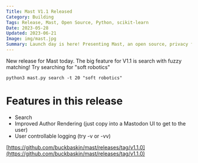 ```yaml
---
Title: Mast V1.1 Released
Category: Building
Tags: Release, Mast, Open Source, Python, scikit-learn
Date: 2023-05-28
Updated: 2023-06-21
Image: img/mast.jpg
Summary: Launch day is here! Presenting Mast, an open source, privacy first recommender and discovery tool for Mastodon
---
```


New release for Mast today. The big feature for V1.1 is search with fuzzy
matching! Try searching for "soft robotics"

    python3 mast.py search -t 20 "soft robotics"

# Features in this release
- Search
- Improved Author Rendering (just copy into a Mastodon UI to get to the user)
- User controllable logging (try -v or -vv)

[https://github.com/buckbaskin/mast/releases/tag/v1.1.0](https://github.com/buckbaskin/mast/releases/tag/v1.1.0)
